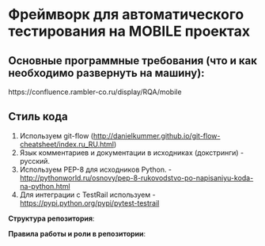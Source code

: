 <h1>Фреймворк для автоматического тестирования на MOBILE проектах</h1>

<h2>Основные программные требования (что и как необходимо развернуть на машину):</h2>
https://confluence.rambler-co.ru/display/RQA/mobile

<h2>Стиль кода</h2>

1. Используем git-flow (http://danielkummer.github.io/git-flow-cheatsheet/index.ru_RU.html)
2. Язык комментариев и документации в исходниках (докстринги) - русский.
3. Используем PEP-8 для исходников Python. - http://pythonworld.ru/osnovy/pep-8-rukovodstvo-po-napisaniyu-koda-na-python.html
4. Для интеграции с TestRail используем - https://pypi.python.org/pypi/pytest-testrail


**Структура репозитория**: 

**Правила работы и роли в репозитории**:
